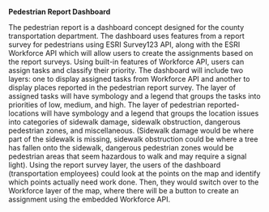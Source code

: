 **Pedestrian Report Dashboard**

The pedestrian report is a dashboard concept designed for the county transportation department. The dashboard uses features from a report survey for pedestrians using ESRI Survey123 API, along with the ESRI Workforce API which will allow users to create the assignments based on the report surveys. Using built-in features of Workforce API, users can assign tasks and classify their priority. The dashboard will include two layers: one to display assigned tasks from Workforce API and another to display places reported in the pedestrian report survey. The layer of assigned tasks will have symbology and a legend that groups the tasks into priorities of low, medium, and high. The layer of pedestrian reported-locations will have symbology and a legend that groups the location issues into categories of sidewalk damage, sidewalk obstruction, dangerous pedestrian zones, and miscellaneous. (Sidewalk damage would be where part of the sidewalk is missing, sidewalk obstruction could be where a tree has fallen onto the sidewalk, dangerous pedestrian zones would be pedestrian areas that seem hazardous to walk and may require a signal light). Using the report survey layer, the users of the dashboard (transportation employees) could look at the points on the map and identify which points actually need work done. Then, they would switch over to the Workforce layer of the map, where there will be a button to create an assignment using the embedded Workforce API. 

